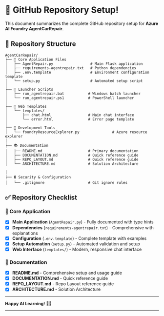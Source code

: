 # 🎉 GitHub Repository Setup!

This document summarizes the complete GitHub repository setup for **Azure AI Foundry AgentCarRepair**.

## 📁 Repository Structure

```
AgentCarRepair/
├── 📄 Core Application Files
│   ├── AgentRepair.py                 # Main Flask application
│   ├── requirements-agentrepair.txt   # Python dependencies
│   ├── .env.template                  # Environment configuration template
│   └── setup.py                       # Automated setup script
│
├── 🚀 Launcher Scripts
│   ├── run_agentrepair.bat           # Windows batch launcher
│   └── run_agentrepair.ps1           # PowerShell launcher
│
├── 🎨 Web Templates
│   └── templates/
│       ├── chat.html                 # Main chat interface
│       └── error.html                # Error page template
│
├── 🔧 Development Tools
│   └── foundryResourceExplorer.py               # Azure resource explorer
│
├── 📚 Documentation
│   ├── README.md                     # Primary documentation
│   ├── DOCUMENTATION.md              # Quick reference guide
│   ├── REPO_LAYOUT.md                # Quick reference guide
│   └── ARCHITECTURE.md               # Solution Architecture

│
├── 🔒 Security & Configuration
│   └── .gitignore                    # Git ignore rules

```

## ✅ Repository Checklist

### 🔧 Core Application
- [x] **Main Application** (`AgentRepair.py`) - Fully documented with type hints
- [x] **Dependencies** (`requirements-agentrepair.txt`) - Comprehensive with explanations
- [x] **Configuration** (`.env.template`) - Complete template with examples
- [x] **Setup Automation** (`setup.py`) - Automated validation and setup
- [x] **Web Interface** (`templates/`) - Modern, responsive chat interface

### 📖 Documentation
- [x] **README.md** - Comprehensive setup and usage guide
- [x] **DOCUMENTATION.md** - Quick reference guide
- [x] **REPO_LAYOUT.md** - Repo Layout reference guide
- [x] **ARCHITECTURE.md** - Solution Architecture

---

**Happy AI Learning!** 🚗💡

---
